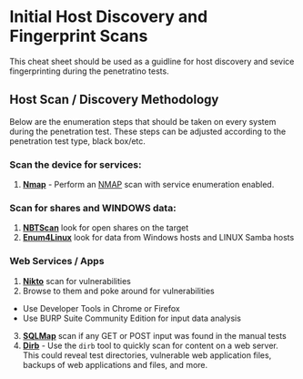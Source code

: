 # Initial Host Discovery and Fingerprint Scans
This cheat sheet should be used as a guidline for host discovery and sevice fingerprinting during the penetratino tests.

## Host Scan / Discovery Methodology
Below are the enumeration steps that should be taken on every system during the penetration test. These steps can be adjusted according to the penetration test type, black box/etc.

### Scan the device for services:
1. [__Nmap__](https://github.com/weaknetlabs/OSCP-tools/blob/master/Enumeration/nmap-port-scanning.md) - Perform an [NMAP](https://www.nmap.org) scan with service enumeration enabled.

### Scan for shares and WINDOWS data:
1. [__NBTScan__](http://www.unixwiz.net/tools/nbtscan.html) look for open shares on the target 
2. [__Enum4Linux__](https://github.com/portcullislabs/enum4linux) look for data from Windows hosts and LINUX Samba hosts

### Web Services / Apps
1. [__Nikto__](https://cirt.net/Nikto2) scan for vulnerabilities
2. Browse to them and poke around for vulnerabilities
  * Use Developer Tools in Chrome or Firefox
  * Use BURP Suite Community Edition for input data analysis
3. [__SQLMap__](https://github.com/weaknetlabs/OSCP-tools/blob/master/Vulnerabilities/Web/SQLMap.md) scan if any GET or POST input was found in the manual tests
4. [__Dirb__](https://tools.kali.org/web-applications/dirb) - Use the `dirb` tool to quickly scan for content on a web server. This could reveal test directories, vulnerable web application files, backups of web applications and files, and more.

